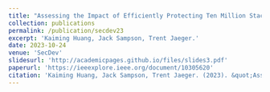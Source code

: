 ```yaml
---
title: "Assessing the Impact of Efficiently Protecting Ten Million Stack Objects from Memory Errors Comprehensively"
collection: publications
permalink: /publication/secdev23
excerpt: 'Kaiming Huang, Jack Sampson, Trent Jaeger.'
date: 2023-10-24
venue: 'SecDev'
slidesurl: 'http://academicpages.github.io/files/slides3.pdf'
paperurl: 'https://ieeexplore.ieee.org/document/10305620'
citation: 'Kaiming Huang, Jack Sampson, Trent Jaeger. (2023). &quot;Assessing the Impact of Efficiently Protecting Ten Million Stack Objects from Memory Errors Comprehensively.&quot; <i>SecDev 2023</i>.'
---
```

